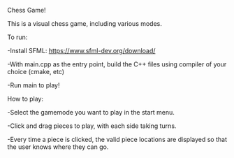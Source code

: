 Chess Game!

This is a visual chess game, including various modes. 

To run:

-Install SFML: https://www.sfml-dev.org/download/

-With main.cpp as the entry point, build the C++ files using compiler of your choice (cmake, etc)

-Run main to play!


How to play:

-Select the gamemode you want to play in the start menu.

-Click and drag pieces to play, with each side taking turns.

-Every time a piece is clicked, the valid piece locations are displayed so that the user knows where they can go.

